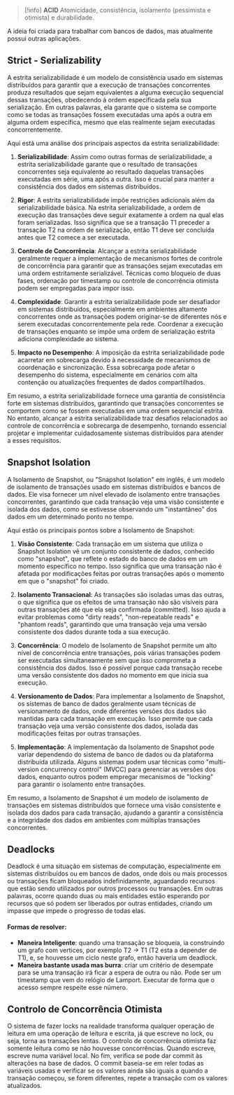 >[!info] **ACID**
>Atomicidade, consistência, isolamento (pessimista e otimista) e durabilidade.

A ideia foi criada para trabalhar com bancos de dados, mas atualmente possui outras aplicações.

## Strict - Serializability

A estrita serializabilidade é um modelo de consistência usado em sistemas distribuídos para garantir que a execução de transações concorrentes produza resultados que sejam equivalentes a alguma execução sequencial dessas transações, obedecendo à ordem especificada pela sua serialização. Em outras palavras, ela garante que o sistema se comporte como se todas as transações fossem executadas uma após a outra em alguma ordem específica, mesmo que elas realmente sejam executadas concorrentemente.

Aqui está uma análise dos principais aspectos da estrita serializabilidade:

1. **Serializabilidade**: Assim como outras formas de serializabilidade, a estrita serializabilidade garante que o resultado de transações concorrentes seja equivalente ao resultado daquelas transações executadas em série, uma após a outra. Isso é crucial para manter a consistência dos dados em sistemas distribuídos.

2. **Rigor**: A estrita serializabilidade impõe restrições adicionais além da serializabilidade básica. Na estrita serializabilidade, a ordem de execução das transações deve seguir exatamente a ordem na qual elas foram serializadas. Isso significa que se a transação T1 preceder a transação T2 na ordem de serialização, então T1 deve ser concluída antes que T2 comece a ser executada.

3. **Controle de Concorrência**: Alcançar a estrita serializabilidade geralmente requer a implementação de mecanismos fortes de controle de concorrência para garantir que as transações sejam executadas em uma ordem estritamente serializável. Técnicas como bloqueio de duas fases, ordenação por timestamp ou controle de concorrência otimista podem ser empregadas para impor isso.

4. **Complexidade**: Garantir a estrita serializabilidade pode ser desafiador em sistemas distribuídos, especialmente em ambientes altamente concorrentes onde as transações podem originar-se de diferentes nós e serem executadas concorrentemente pela rede. Coordenar a execução de transações enquanto se impõe uma ordem de serialização estrita adiciona complexidade ao sistema.

5. **Impacto no Desempenho**: A imposição da estrita serializabilidade pode acarretar em sobrecarga devido à necessidade de mecanismos de coordenação e sincronização. Essa sobrecarga pode afetar o desempenho do sistema, especialmente em cenários com alta contenção ou atualizações frequentes de dados compartilhados.

Em resumo, a estrita serializabilidade fornece uma garantia de consistência forte em sistemas distribuídos, garantindo que transações concorrentes se comportem como se fossem executadas em uma ordem sequencial estrita. No entanto, alcançar a estrita serializabilidade traz desafios relacionados ao controle de concorrência e sobrecarga de desempenho, tornando essencial projetar e implementar cuidadosamente sistemas distribuídos para atender a esses requisitos.


## Snapshot Isolation

A Isolamento de Snapshot, ou "Snapshot Isolation" em inglês, é um modelo de isolamento de transações usado em sistemas distribuídos e bancos de dados. Ele visa fornecer um nível elevado de isolamento entre transações concorrentes, garantindo que cada transação veja uma visão consistente e isolada dos dados, como se estivesse observando um "instantâneo" dos dados em um determinado ponto no tempo.

Aqui estão os principais pontos sobre a Isolamento de Snapshot:

1. **Visão Consistente**: Cada transação em um sistema que utiliza o Snapshot Isolation vê um conjunto consistente de dados, conhecido como "snapshot", que reflete o estado do banco de dados em um momento específico no tempo. Isso significa que uma transação não é afetada por modificações feitas por outras transações após o momento em que o "snapshot" foi criado.

2. **Isolamento Transacional**: As transações são isoladas umas das outras, o que significa que os efeitos de uma transação não são visíveis para outras transações até que ela seja confirmada (committed). Isso ajuda a evitar problemas como "dirty reads", "non-repeatable reads" e "phantom reads", garantindo que uma transação veja uma versão consistente dos dados durante toda a sua execução.

3. **Concorrência**: O modelo de Isolamento de Snapshot permite um alto nível de concorrência entre transações, pois várias transações podem ser executadas simultaneamente sem que isso comprometa a consistência dos dados. Isso é possível porque cada transação recebe uma versão consistente dos dados no momento em que inicia sua execução.

4. **Versionamento de Dados**: Para implementar a Isolamento de Snapshot, os sistemas de banco de dados geralmente usam técnicas de versionamento de dados, onde diferentes versões dos dados são mantidas para cada transação em execução. Isso permite que cada transação veja uma versão consistente dos dados, isolada das modificações feitas por outras transações.

5. **Implementação**: A implementação da Isolamento de Snapshot pode variar dependendo do sistema de banco de dados ou da plataforma distribuída utilizada. Alguns sistemas podem usar técnicas como "multi-version concurrency control" (MVCC) para gerenciar as versões dos dados, enquanto outros podem empregar mecanismos de "locking" para garantir o isolamento entre transações.

Em resumo, a Isolamento de Snapshot é um modelo de isolamento de transações em sistemas distribuídos que fornece uma visão consistente e isolada dos dados para cada transação, ajudando a garantir a consistência e a integridade dos dados em ambientes com múltiplas transações concorrentes.


## Deadlocks

Deadlock é uma situação em sistemas de computação, especialmente em sistemas distribuídos ou em bancos de dados, onde dois ou mais processos ou transações ficam bloqueados indefinidamente, aguardando recursos que estão sendo utilizados por outros processos ou transações. Em outras palavras, ocorre quando duas ou mais entidades estão esperando por recursos que só podem ser liberados por outras entidades, criando um impasse que impede o progresso de todas elas.

#### Formas de resolver:

- __Maneira Inteligente__: quando uma transação se bloqueia, ia construindo um grafo com vertices, por exemplo T2 -> T1 (T2 esta a depender de T1), e, se houvesse um ciclo neste grafo, então haveria um deadlock.
- __Maneira bastante usada mas burra__: criar um critério de desempate para se uma transação irá ficar a espera de outra ou não. Pode ser um timestamp que vem do relógio de Lamport. Executar de forma que o acesso sempre respeite esse número. 


## Controlo de Concorrência Otimista

O sistema de fazer locks na realidade transforma qualquer operação de leitura em uma operação de leitura e escrita, já que escreve no lock, ou seja, torna as transações lentas. O controlo de concorrência otimista faz somente leitura como se não houvesse concorrências. Quando escreve, escreve numa variável local. No fim, verifica se pode dar commit às alterações na base de dados. O commit baseia-se em reler todas as variáveis usadas e verificar se os valores ainda são iguais a quando a transação começou, se forem diferentes, repete a transação com os valores atualizados.